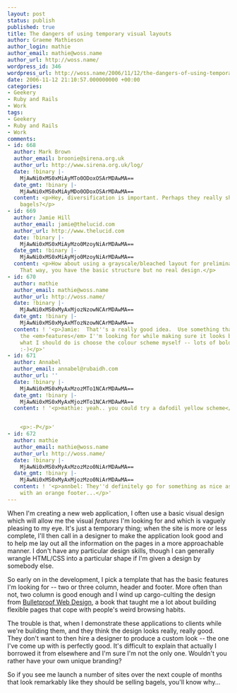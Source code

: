 ```yaml
---
layout: post
status: publish
published: true
title: The dangers of using temporary visual layouts
author: Graeme Mathieson
author_login: mathie
author_email: mathie@woss.name
author_url: http://woss.name/
wordpress_id: 346
wordpress_url: http://woss.name/2006/11/12/the-dangers-of-using-temporary-visual-layouts/
date: 2006-11-12 21:10:57.000000000 +00:00
categories:
- Geekery
- Ruby and Rails
- Work
tags:
- Geekery
- Ruby and Rails
- Work
comments:
- id: 668
  author: Mark Brown
  author_email: broonie@sirena.org.uk
  author_url: http://www.sirena.org.uk/log/
  date: !binary |-
    MjAwNi0xMS0xMiAyMTo0ODoxOSArMDAwMA==
  date_gmt: !binary |-
    MjAwNi0xMS0xMiAyMDo0ODoxOSArMDAwMA==
  content: <p>Hey, diversification is important. Perhaps they really should be selling
    bagels?</p>
- id: 669
  author: Jamie Hill
  author_email: jamie@thelucid.com
  author_url: http://www.thelucid.com
  date: !binary |-
    MjAwNi0xMS0xMiAyMzo0MzoyNiArMDAwMA==
  date_gmt: !binary |-
    MjAwNi0xMS0xMiAyMjo0MzoyNiArMDAwMA==
  content: <p>How about using a grayscale/bleached layout for preliminary development.
    That way, you have the basic structure but no real design.</p>
- id: 670
  author: mathie
  author_email: mathie@woss.name
  author_url: http://woss.name/
  date: !binary |-
    MjAwNi0xMS0xMyAxMjozNzowNCArMDAwMA==
  date_gmt: !binary |-
    MjAwNi0xMS0xMyAxMTozNzowNCArMDAwMA==
  content: ! '<p>Jamie:  That''s a really good idea.  Use something that gives me
    the <em>features</em> I''m looking for while making sure it looks butt-ugly.  Ah,
    what I should do is choose the colour scheme myself -- lots of bold primary colours.
    :-)</p>'
- id: 671
  author: Annabel
  author_email: annabel@rubaidh.com
  author_url: ''
  date: !binary |-
    MjAwNi0xMS0xMyAxMzozMTo1NCArMDAwMA==
  date_gmt: !binary |-
    MjAwNi0xMS0xMyAxMjozMTo1NCArMDAwMA==
  content: ! '<p>mathie: yeah.. you could try a dafodil yellow scheme</p>


    <p>:-P</p>'
- id: 672
  author: mathie
  author_email: mathie@woss.name
  author_url: http://woss.name/
  date: !binary |-
    MjAwNi0xMS0xMyAxMzozMzo0NiArMDAwMA==
  date_gmt: !binary |-
    MjAwNi0xMS0xMyAxMjozMzo0NiArMDAwMA==
  content: ! '<p>annbel: They''d definitely go for something as nice as that, particularly
    with an orange footer...</p>'
---
```

When I'm creating a new web application, I often use a basic visual design which will allow me the visual *features* I'm looking for and which is vaguely pleasing to my eye.  It's just a temporary thing; when the site is more or less complete, I'll then call in a designer to make the application look good and to help me lay out all the information on the pages in a more approachable manner.  I don't have any particular design skills, though I can generally wrangle HTML/CSS into a particular shape if I'm given a design by somebody else.

So early on in the development, I pick a template that has the basic features I'm looking for -- two or three column, header and footer.  More often than not, two column is good enough and I wind up cargo-culting the design from [Bulletproof Web Design](http://www.simplebits.com/publications/bulletproof/), a book that taught me a lot about building flexible pages that cope with people's weird browsing habits.

The trouble is that, when I demonstrate these applications to clients while we're building them, and they think the design looks really, really good.  They don't want to then hire a designer to produce a custom look -- the one I've come up with is perfectly good.  It's difficult to explain that actually I borrowed it from elsewhere and I'm sure I'm not the only one.  Wouldn't you rather have your own unique branding?

So if you see me launch a number of sites over the next couple of months that look remarkably like they should be selling bagels, you'll know why...

